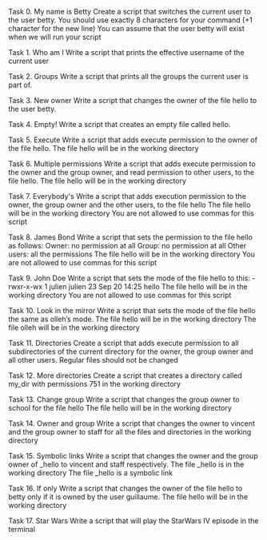 Task 0. My name is Betty
Create a script that switches the current user to the user betty.
You should use exactly 8 characters for your command (+1 character for the new line)
You can assume that the user betty will exist when we will run your script

Task 1. Who am I
Write a script that prints the effective username of the current user

Task 2. Groups
Write a script that prints all the groups the current user is part of.

Task 3. New owner
Write a script that changes the owner of the file hello to the user betty.

Task 4. Empty!
Write a script that creates an empty file called hello.

Task 5. Execute
Write a script that adds execute permission to the owner of the file hello.
The file hello will be in the working directory

Task 6. Multiple permissions
Write a script that adds execute permission to the owner and the group owner, and read permission to other users, to the file hello.
The file hello will be in the working directory

Task 7. Everybody's
Write a script that adds execution permission to the owner, the group owner and the other users, to the file hello
The file hello will be in the working directory
You are not allowed to use commas for this script

Task 8. James Bond
Write a script that sets the permission to the file hello as follows:
Owner: no permission at all
Group: no permission at all
Other users: all the permissions
The file hello will be in the working directory You are not allowed to use commas for this script

Task 9. John Doe
Write a script that sets the mode of the file hello to this:
-rwxr-x-wx 1 julien julien 23 Sep 20 14:25 hello
The file hello will be in the working directory
You are not allowed to use commas for this script

Task 10. Look in the mirror
Write a script that sets the mode of the file hello the same as olleh’s mode.
The file hello will be in the working directory
The file olleh will be in the working directory

Task 11. Directories
Create a script that adds execute permission to all subdirectories of the current directory for the owner, the group owner and all other users. Regular files should not be changed

Task 12. More directories
Create a script that creates a directory called my_dir with permissions 751 in the working directory

Task 13. Change group
Write a script that changes the group owner to school for the file hello
The file hello will be in the working directory

Task 14. Owner and group
Write a script that changes the owner to vincent and the group owner to staff for all the files and directories in the working directory

Task 15. Symbolic links
Write a script that changes the owner and the group owner of _hello to vincent and staff respectively.
The file _hello is in the working directory
The file _hello is a symbolic link

Task 16. If only
Write a script that changes the owner of the file hello to betty only if it is owned by the user guillaume.
The file hello will be in the working directory

Task 17. Star Wars
Write a script that will play the StarWars IV episode in the terminal











